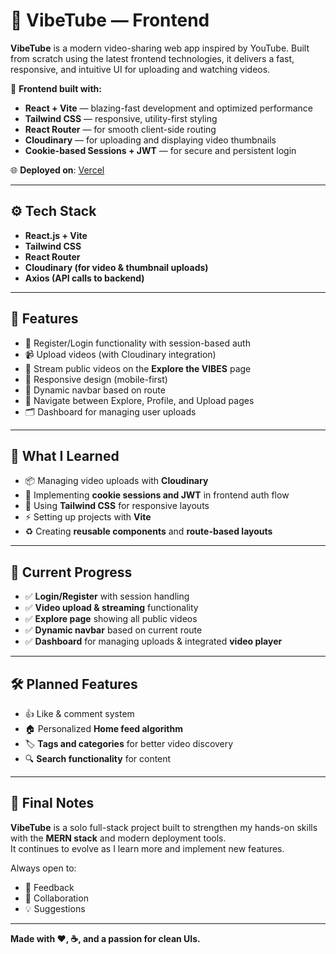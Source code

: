 # 🎥 VibeTube — Frontend

**VibeTube** is a modern video-sharing web app inspired by YouTube. Built from scratch using the latest frontend technologies, it delivers a fast, responsive, and intuitive UI for uploading and watching videos.

🚀 **Frontend built with:**
- **React + Vite** — blazing-fast development and optimized performance
- **Tailwind CSS** — responsive, utility-first styling
- **React Router** — for smooth client-side routing
- **Cloudinary** — for uploading and displaying video thumbnails
- **Cookie-based Sessions + JWT** — for secure and persistent login

🌐 **Deployed on**: [Vercel](https://vibe-tube-frontend.vercel.app/)

---

## ⚙️ Tech Stack

- **React.js + Vite**
- **Tailwind CSS**
- **React Router**
- **Cloudinary (for video & thumbnail uploads)**
- **Axios (API calls to backend)**

---

## 🎯 Features

- 🔐 Register/Login functionality with session-based auth
- 📹 Upload videos (with Cloudinary integration)
- 🎥 Stream public videos on the **Explore the VIBES** page
- 🔄 Responsive design (mobile-first)
- 🔗 Dynamic navbar based on route
- 🧭 Navigate between Explore, Profile, and Upload pages
- 🗂 Dashboard for managing user uploads

---

## 🔧 What I Learned

- 📦 Managing video uploads with **Cloudinary**
- 🧠 Implementing **cookie sessions and JWT** in frontend auth flow
- 🎨 Using **Tailwind CSS** for responsive layouts
- ⚡ Setting up projects with **Vite**
- ♻️ Creating **reusable components** and **route-based layouts**

---

## 📌 Current Progress

- ✅ **Login/Register** with session handling
- ✅ **Video upload & streaming** functionality
- ✅ **Explore page** showing all public videos
- ✅ **Dynamic navbar** based on current route
- ✅ **Dashboard** for managing uploads & integrated **video player**

---

## 🛠 Planned Features

- 👍 Like & comment system
- 🏠 Personalized **Home feed algorithm**
- 🏷 **Tags and categories** for better video discovery
- 🔍 **Search functionality** for content

---

## 🙌 Final Notes

**VibeTube** is a solo full-stack project built to strengthen my hands-on skills with the **MERN stack** and modern deployment tools.  
It continues to evolve as I learn more and implement new features.

Always open to:
- 💬 Feedback
- 🤝 Collaboration
- 💡 Suggestions

---

**Made with ❤️, ☕, and a passion for clean UIs.**

